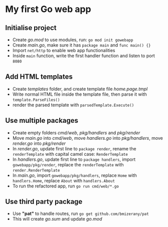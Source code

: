 # My first Go web app

## Initialise project

- Create _go.mod_ to use modules, run: `go mod init gowebapp`
- Create _main.go_, make sure it has `package main` and `func main() {}`
- Import `net/http` to enable web app functionalities
- Inside `main` function, write the first handler function and listen to port `8080`

## Add HTML templates

- Create _templates_ folder, and create template file _home.page.tmpl_
- Write normal HTML file inside the template file, then parse it with `template.ParseFiles()`
- render the parsed template with `parsedTemplate.Execute()`

## Use multiple packages

- Create empty folders _cmd/web_, _pkg/handlers_ and _pkg/render_
- Move _main.go_ into _cmd/web_, move _handlers.go_ into _pkg/handlers_, move _render.go_ into _pkg/render_
- In _render.go_, update first line to `package render`, rename the `renderTemplate` with capital camel case: `RenderTemplate`
- In _handlers.go_, update first line to `package handlers`, import `gowebapp/pkg/render`, replace the `renderTemplate` with `render.RenderTemplate`
- In _main.go_, import `gowebapp/pkg/handlers`, replace `Home` with `handlers.Home`, replace `About` with `handlers.About`
- To run the refactored app, run `go run cmd/web/*.go`

## Use third party package

- Use **"pat"** to handle routes, run `go get github.com/bmizerany/pat`
- This will create _go.sum_ and update _go.mod_
